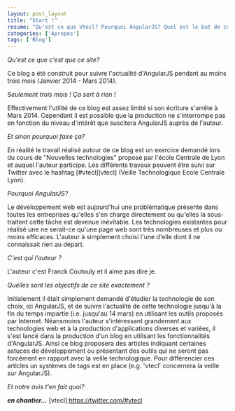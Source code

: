 ```yaml
---
layout: post_layout
title: "Start !"
resume: "Qu'est ce que Vtecl? Pourquoi AngularJS? Quel est le but de ce site? Toutes les réponses (ou presque) sont dans ce post !"
categories: ['Apropos']
tags: ['Blog']
---
```

<em>Qu'est ce que c'est que ce site?</em>

Ce blog a été construit pour suivre l'actualité d'AngularJS pendant au moins trois mois (Janvier 2014 - Mars 2014).

<em>Seulement trois mois ! Ça sert à rien !</em>

Effectivement l'utilité de ce blog est assez limité si son écriture s'arrête à Mars 2014. Cependant il est possible que la production ne s'interrompe pas
en fonction du niveau d'intérêt que suscitera AngularJS auprès de l'auteur.

<em>Et sinon pourquoi faire ça?</em>

En réalité le travail réalisé autour de ce blog est un exercice demandé lors du cours de "Nouvelles technologies" proposé par l'école Centrale de Lyon et
auquel l'auteur participe. Les différents travaux peuvent être suivi sur Twitter avec le hashtag [#vtecl][vtecl] (Veille Technologique Ecole Centrale Lyon).

<em>Pourquoi AngularJS?</em>

Le développement web est aujourd'hui une problèmatique présente dans toutes les entreprises qu'elles s'en charge directement ou qu'elles la sous-traitent cette
tâche est devenue inévitable. Les technologies existantes pour réalisé une ne serait-ce qu'une page web sont très nombreuses et plus ou moins efficaces. L'auteur
à simplement choisi l'une d'elle dont il ne connaissait rien au départ.

<em>C'est qui l'auteur ?</em>

L'auteur c'est Franck Coutouly et il aime pas dire je.


<em>Quelles sont les objectifs de ce site exactement ?</em>

Initialement il était simplement demandé d'étudier la technologie de son choix, ici AngularJS, et de suivre l'actualité de cette technologie jusqu'à la fin du
temps impartie (i.e. jusqu'au 14 mars) en utilisant les outils proposés par Internet. Néansmoins l'auteur s'intéressant grandement aux technologies web et à la
production d'applications diverses et variées, il s'est lancé dans la production d'un blog en utilisant les fonctionnalités d'AngularJS. Ainsi ce blog proposera
des articles indiquant certaines astuces de développement ou présentant des outils qui ne seront pas forcément en rapport avec la veille technologique. Pour 
différencier ces articles un systèmes de tags est en place (e.g. 'vtecl' concernera la veille sur AngularJS).

<em>Et notre avis t'en fait quoi?</em>

<em><strong>en chantier...</strong></em>
[vtecl]:https://twitter.com/#vtecl